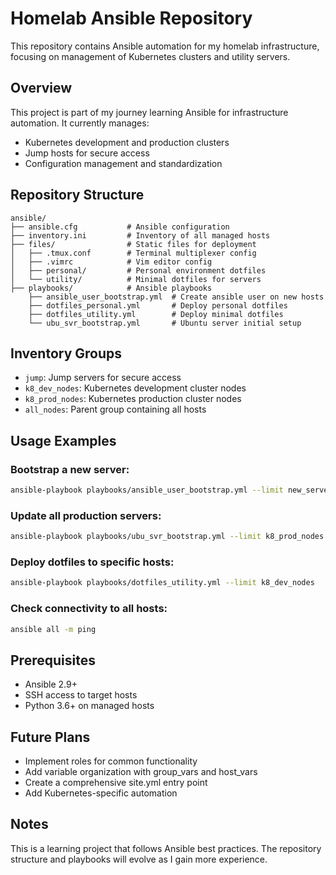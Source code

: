 # Homelab Ansible Repository

This repository contains Ansible automation for my homelab infrastructure, focusing on management of Kubernetes clusters and utility servers.

## Overview

This project is part of my journey learning Ansible for infrastructure automation. It currently manages:

- Kubernetes development and production clusters
- Jump hosts for secure access
- Configuration management and standardization

## Repository Structure

```
ansible/
├── ansible.cfg           # Ansible configuration
├── inventory.ini         # Inventory of all managed hosts
├── files/                # Static files for deployment
│   ├── .tmux.conf        # Terminal multiplexer config
│   ├── .vimrc            # Vim editor config
│   ├── personal/         # Personal environment dotfiles
│   └── utility/          # Minimal dotfiles for servers
├── playbooks/            # Ansible playbooks
    ├── ansible_user_bootstrap.yml  # Create ansible user on new hosts
    ├── dotfiles_personal.yml       # Deploy personal dotfiles
    ├── dotfiles_utility.yml        # Deploy minimal dotfiles
    └── ubu_svr_bootstrap.yml       # Ubuntu server initial setup
```

## Inventory Groups

- `jump`: Jump servers for secure access
- `k8_dev_nodes`: Kubernetes development cluster nodes
- `k8_prod_nodes`: Kubernetes production cluster nodes
- `all_nodes`: Parent group containing all hosts

## Usage Examples

### Bootstrap a new server:
```bash
ansible-playbook playbooks/ansible_user_bootstrap.yml --limit new_servers --ask-pass --ask-become-pass
```

### Update all production servers:
```bash
ansible-playbook playbooks/ubu_svr_bootstrap.yml --limit k8_prod_nodes
```

### Deploy dotfiles to specific hosts:
```bash
ansible-playbook playbooks/dotfiles_utility.yml --limit k8_dev_nodes
```

### Check connectivity to all hosts:
```bash
ansible all -m ping
```

## Prerequisites

- Ansible 2.9+
- SSH access to target hosts
- Python 3.6+ on managed hosts

## Future Plans

- Implement roles for common functionality
- Add variable organization with group_vars and host_vars
- Create a comprehensive site.yml entry point
- Add Kubernetes-specific automation

## Notes

This is a learning project that follows Ansible best practices. The repository structure and playbooks will evolve as I gain more experience.
